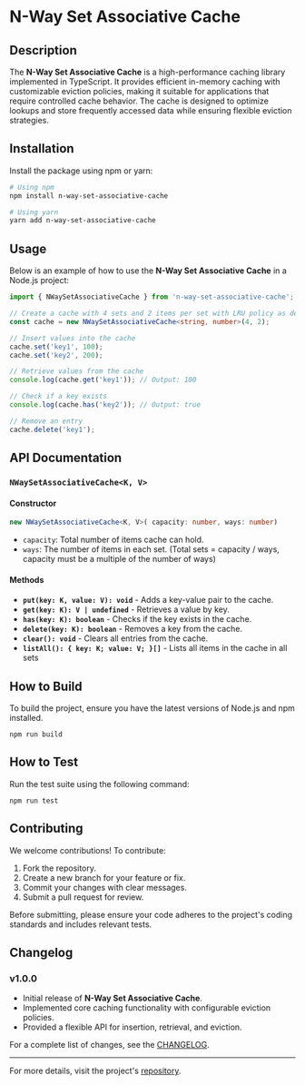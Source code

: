 # N-Way Set Associative Cache

## Description

The **N-Way Set Associative Cache** is a high-performance caching library implemented in TypeScript. It provides efficient in-memory caching with customizable eviction policies, making it suitable for applications that require controlled cache behavior. The cache is designed to optimize lookups and store frequently accessed data while ensuring flexible eviction strategies.

## Installation

Install the package using npm or yarn:

```sh
# Using npm
npm install n-way-set-associative-cache

# Using yarn
yarn add n-way-set-associative-cache
```

## Usage

Below is an example of how to use the **N-Way Set Associative Cache** in a Node.js project:

```typescript
import { NWaySetAssociativeCache } from 'n-way-set-associative-cache';

// Create a cache with 4 sets and 2 items per set with LRU policy as default
const cache = new NWaySetAssociativeCache<string, number>(4, 2);

// Insert values into the cache
cache.set('key1', 100);
cache.set('key2', 200);

// Retrieve values from the cache
console.log(cache.get('key1')); // Output: 100

// Check if a key exists
console.log(cache.has('key2')); // Output: true

// Remove an entry
cache.delete('key1');
```

## API Documentation

### `NWaySetAssociativeCache<K, V>`

#### Constructor
```typescript
new NWaySetAssociativeCache<K, V>( capacity: number, ways: number)
```
- `capacity`: Total number of items cache can hold.
- `ways`: The number of items in each set. (Total sets  = capacity / ways, capacity must be a multiple of the number of ways) 

#### Methods

- **`put(key: K, value: V): void`** - Adds a key-value pair to the cache.
- **`get(key: K): V | undefined`** - Retrieves a value by key.
- **`has(key: K): boolean`** - Checks if the key exists in the cache.
- **`delete(key: K): boolean`** - Removes a key from the cache.
- **`clear(): void`** - Clears all entries from the cache.
- **`listAll(): { key: K; value: V; }[]`** - Lists all items in the cache in all sets

## How to Build

To build the project, ensure you have the latest versions of Node.js and npm installed.

```npm run build```

## How to Test

Run the test suite using the following command:

```npm run test```



## Contributing

We welcome contributions! To contribute:

1. Fork the repository.
2. Create a new branch for your feature or fix.
3. Commit your changes with clear messages.
4. Submit a pull request for review.

Before submitting, please ensure your code adheres to the project's coding standards and includes relevant tests.

## Changelog

### v1.0.0
- Initial release of **N-Way Set Associative Cache**.
- Implemented core caching functionality with configurable eviction policies.
- Provided a flexible API for insertion, retrieval, and eviction.

For a complete list of changes, see the [CHANGELOG](https://github.com/arslan-qamar/NWaySetAssociativeCache/blob/master/CHANGELOG.md).

---

For more details, visit the project's [repository](https://github.com/arslan-qamar/NWaySetAssociativeCache/).

